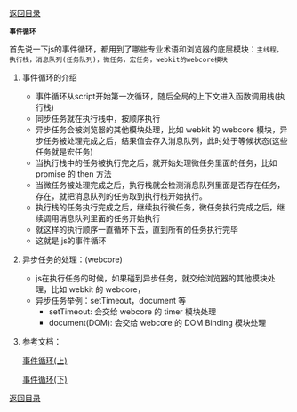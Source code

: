 [返回目录](../原生JS.md)

**` 事件循环 `**

首先说一下js的事件循环，都用到了哪些专业术语和浏览器的底层模块：`主线程，执行栈，消息队列(任务队列)，微任务，宏任务，webkit的webcore模块`

1. 事件循环的介绍

    - 事件循环从script开始第一次循环，随后全局的上下文进入函数调用栈(执行栈)
    - 同步任务就在执行栈中，按顺序执行
    - 异步任务会被浏览器的其他模块处理，比如 webkit 的 webcore 模块，异步任务被处理完成之后，结果值会存入消息队列，此时处于等候状态(这些任务就是宏任务)
    - 当执行栈中的任务被执行完之后，就开始处理微任务里面的任务，比如 promise 的 then 方法
    - 当微任务被处理完成之后，执行栈就会检测消息队列里面是否存在任务，存在，就把消息队列的任务取到执行栈开始执行。
    - 执行栈的任务执行完成之后，继续执行微任务，微任务执行完成之后，继续调用消息队列里面的任务开始执行
    - 就这样的执行顺序一直循环下去，直到所有的任务执行完毕
    - 这就是 js的事件循环

2. 异步任务的处理：(webcore)

    - js在执行任务的时候，如果碰到异步任务，就交给浏览器的其他模块处理，比如 webkit 的 webcore，
    - 异步任务举例：setTimeout，document 等
      - setTimeout: 会交给 webcore 的 timer 模块处理
      - document(DOM): 会交给 webcore 的 DOM Binding 模块处理

3. 参考文档：

    [事件循环(上)](https://zhuanlan.zhihu.com/p/26229293)

    [事件循环(下)](https://zhuanlan.zhihu.com/p/26238030)
    

[返回目录](../原生JS.md)

